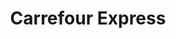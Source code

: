 ---
title: "Carrefour Express"
url: /valladolid/carrefour-express-paseo-de-zorrilla/
shop: Lebensmittel
---